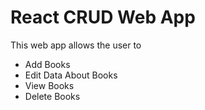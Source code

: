 # React CRUD Web App

This web app allows the user to 

* Add Books
* Edit Data About Books
* View Books
* Delete Books



